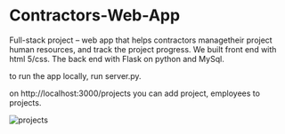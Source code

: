 # Contractors-Web-App

Full-stack project – web app that helps contractors managetheir project human resources, and track the project progress.
We built front end with html 5/css. The back end with Flask on python and MySql.

to run the app locally, run server.py. 

on http://localhost:3000/projects you can add project, employees to projects.


![projects](READMEpics.png)
